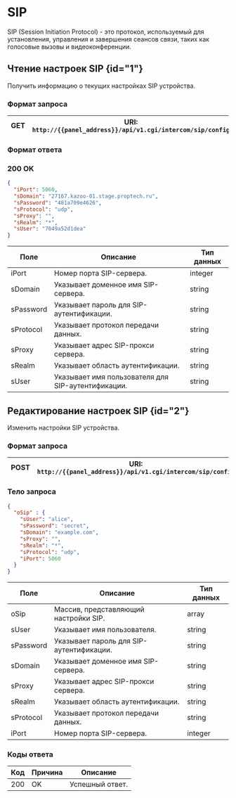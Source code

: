 # SIP

SIP (Session Initiation Protocol) - это протокол, используемый для установления, управления и завершения сеансов связи, таких как голосовые вызовы и видеоконференции.

## Чтение настроек SIP {id="1"}

Получить информацию о текущих настройках SIP устройства.

### Формат запроса

| <format style="" color="Blue"> GET </format>     | URI: `http://{{panel_address}}/api/v1.cgi/intercom/sip/config` |
|--------------------------------------------------|----------------------------------------------------------------|

### Формат ответа

###  <format style="" color="LawnGreen">200 OK</format> 
<tabs>
<tab title="JSON">

```JSON
{
  "iPort": 5060,
  "sDomain": "27167.kazoo-01.stage.proptech.ru",
  "sPassword": "481a709e4626",
  "sProtocol": "udp",
  "sProxy": "",
  "sRealm": "*",
  "sUser": "7049a52d1dea"
}

```
</tab>
</tabs>


| Поле      | Описание                                           | Тип данных |
|-----------|----------------------------------------------------|------------|
| iPort     | Номер порта SIP-сервера.                           | integer    |
| sDomain   | Указывает доменное имя SIP-сервера.                | string     |
| sPassword | Указывает пароль для SIP-аутентификации.           | string     |
| sProtocol | Указывает протокол передачи данных.                | string     |
| sProxy    | Указывает адрес SIP-прокси сервера.                | string     |
| sRealm    | Указывает область аутентификации.                  | string     |
| sUser     | Указывает имя пользователя для SIP-аутентификации. | string     |


## Редактирование настроек SIP {id="2"}

Изменить настройки SIP устройства.

### Формат запроса

| <format style="" color="ForestGreen"> POST </format> | URI: `http://{{panel_address}}/api/v1.cgi/intercom/sip/config` |
|------------------------------------------------------|----------------------------------------------------------------|

### Тело запроса

<tabs>
<tab title="JSON">

```JSON
{
  "oSip" : {
    "sUser": "alice",
    "sPassword": "secret",
    "sDomain": "example.com",
    "sProxy": "",
    "sRealm": "*",
    "sProtocol": "udp",
    "iPort": 5060
  }
}
```
</tab>
</tabs>

| Поле      | Описание                                  | Тип данных |
|-----------|-------------------------------------------|------------|
| oSip      | Массив, представляющий настройки SIP.     | array      |
| sUser     | Указывает имя пользователя.               | string     |
| sPassword | Указывает пароль для SIP-аутентификации.  | string     |
| sDomain   | Указывает доменное имя SIP-сервера.       | string     |
| sProxy    | Указывает адрес SIP-прокси сервера.       | string     |
| sRealm    | Указывает область аутентификации.         | string     |
| sProtocol | Указывает протокол передачи данных.       | string     |
| iPort     | Номер порта SIP-сервера.                  | integer    |

### Коды ответа

| Код | Причина         | Описание                                 |
|-----|-----------------|------------------------------------------|
| 200 | OK              | Успешный ответ.                          |


    